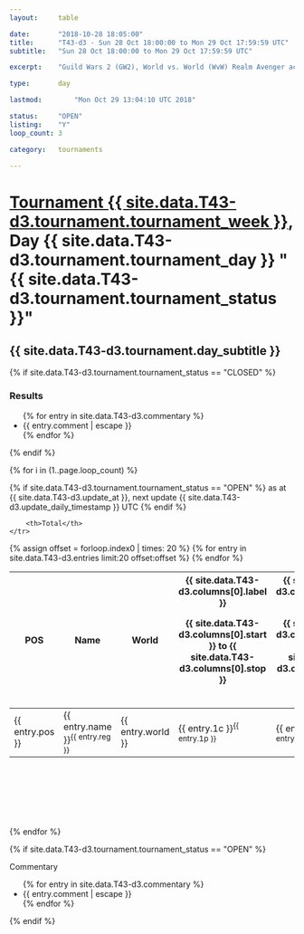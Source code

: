 ```yaml
---
layout: 	table

date: 		"2018-10-28 18:05:00"
title: 		"T43-d3 - Sun 28 Oct 18:00:00 to Mon 29 Oct 17:59:59 UTC"
subtitle: 	"Sun 28 Oct 18:00:00 to Mon 29 Oct 17:59:59 UTC"

excerpt:    "Guild Wars 2 (GW2), World vs. World (WvW) Realm Avenger achivement Tournament. \"Every Kill Counts\""

type:       day

lastmod: 		"Mon Oct 29 13:04:10 UTC 2018"

status:     "OPEN"
listing:    "Y"
loop_count: 3

category: 	tournaments

---
```

<div class="table_header">
    <h1><a href="{{ site.data.T43-d3.tournament.week_url }}">Tournament {{ site.data.T43-d3.tournament.tournament_week }}</a>, Day {{ site.data.T43-d3.tournament.tournament_day }} "{{ site.data.T43-d3.tournament.tournament_status }}"</h1>
    <h2>{{ site.data.T43-d3.tournament.day_subtitle }}</h2> 
</div>

{% if site.data.T43-d3.tournament.tournament_status == "CLOSED" %} 
<div class="commentary">
  <h3>Results</h3>
  <ul>
    {% for entry in site.data.T43-d3.commentary %}
    <li class="commentary_list">{{ entry.comment | escape }}</li>
    {% endfor %}
  </ul>
</div>
{% endif %}


{% for i in (1..page.loop_count) %}

{% if site.data.T43-d3.tournament.tournament_status == "OPEN" %} 
<span class="table_nextupdate">as at {{ site.data.T43-d3.update_at }}, next update {{ site.data.T43-d3.update_daily_timestamp }} UTC</span> 
{% endif %}

<table class="day_table">
  <colgroup>
    <col style="width:18px">
    <col style="width:55px">
    <col style="width:55px">
    <col style="width:12px">
    <col style="width:12px">
    <col style="width:12px">
    <col style="width:12px">
    <col style="width:12px">
    <col style="width:12px">
    <col style="width:12px">
    <col style="width:12px">
    <col style="width:12px">
    <col style="width:12px">
    <col style="width:12px">
    <col style="width:12px">
    <col style="width:12px">
    <col style="width:12px">
    <col style="width:12px">
    <col style="width:12px">
    <col style="width:12px">
    <col style="width:12px">
    <col style="width:12px">
    <col style="width:12px">
    <col style="width:12px">
    <col style="width:12px">
    <col style="width:12px">
    <col style="width:12px">
    <col style="width:18px">
  </colgroup>  
  <thead>
    <tr>
        <th>POS</th>
        <th class="AlignLeft">Name</th>
        <th class="AlignLeft">World</th>

<th><div class="label">{{ site.data.T43-d3.columns[0].label }}<p class="onhover">{{ site.data.T43-d3.columns[0].start }} to {{ site.data.T43-d3.columns[0].stop }}</p></div>​</th>
<th><div class="label">{{ site.data.T43-d3.columns[1].label }}<p class="onhover">{{ site.data.T43-d3.columns[1].start }} to {{ site.data.T43-d3.columns[1].stop }}</p></div>​</th>
<th><div class="label">{{ site.data.T43-d3.columns[2].label }}<p class="onhover">{{ site.data.T43-d3.columns[2].start }} to {{ site.data.T43-d3.columns[2].stop }}</p></div>​</th>
<th><div class="label">{{ site.data.T43-d3.columns[3].label }}<p class="onhover">{{ site.data.T43-d3.columns[3].start }} to {{ site.data.T43-d3.columns[3].stop }}</p></div>​</th>
<th><div class="label">{{ site.data.T43-d3.columns[4].label }}<p class="onhover">{{ site.data.T43-d3.columns[4].start }} to {{ site.data.T43-d3.columns[4].stop }}</p></div>​</th>
<th><div class="label">{{ site.data.T43-d3.columns[5].label }}<p class="onhover">{{ site.data.T43-d3.columns[5].start }} to {{ site.data.T43-d3.columns[5].stop }}</p></div>​</th>
<th><div class="label">{{ site.data.T43-d3.columns[6].label }}<p class="onhover">{{ site.data.T43-d3.columns[6].start }} to {{ site.data.T43-d3.columns[6].stop }}</p></div>​</th>
<th><div class="label">{{ site.data.T43-d3.columns[7].label }}<p class="onhover">{{ site.data.T43-d3.columns[7].start }} to {{ site.data.T43-d3.columns[7].stop }}</p></div>​</th>
<th><div class="label">{{ site.data.T43-d3.columns[8].label }}<p class="onhover">{{ site.data.T43-d3.columns[8].start }} to {{ site.data.T43-d3.columns[8].stop }}</p></div>​</th>
<th><div class="label">{{ site.data.T43-d3.columns[9].label }}<p class="onhover">{{ site.data.T43-d3.columns[9].start }} to {{ site.data.T43-d3.columns[9].stop }}</p></div>​</th>
<th><div class="label">{{ site.data.T43-d3.columns[10].label }}<p class="onhover">{{ site.data.T43-d3.columns[10].start }} to {{ site.data.T43-d3.columns[10].stop }}</p></div>​</th>

<th><div class="label">{{ site.data.T43-d3.columns[11].label }}<p class="onhover">{{ site.data.T43-d3.columns[11].start }} to {{ site.data.T43-d3.columns[11].stop }}</p></div>​</th>
<th><div class="label">{{ site.data.T43-d3.columns[12].label }}<p class="onhover">{{ site.data.T43-d3.columns[12].start }} to {{ site.data.T43-d3.columns[12].stop }}</p></div>​</th>
<th><div class="label">{{ site.data.T43-d3.columns[13].label }}<p class="onhover">{{ site.data.T43-d3.columns[13].start }} to {{ site.data.T43-d3.columns[13].stop }}</p></div>​</th>
<th><div class="label">{{ site.data.T43-d3.columns[14].label }}<p class="onhover">{{ site.data.T43-d3.columns[14].start }} to {{ site.data.T43-d3.columns[14].stop }}</p></div>​</th>
<th><div class="label">{{ site.data.T43-d3.columns[15].label }}<p class="onhover">{{ site.data.T43-d3.columns[15].start }} to {{ site.data.T43-d3.columns[15].stop }}</p></div>​</th>
<th><div class="label">{{ site.data.T43-d3.columns[16].label }}<p class="onhover">{{ site.data.T43-d3.columns[16].start }} to {{ site.data.T43-d3.columns[16].stop }}</p></div>​</th>
<th><div class="label">{{ site.data.T43-d3.columns[17].label }}<p class="onhover">{{ site.data.T43-d3.columns[17].start }} to {{ site.data.T43-d3.columns[17].stop }}</p></div>​</th>
<th><div class="label">{{ site.data.T43-d3.columns[18].label }}<p class="onhover">{{ site.data.T43-d3.columns[18].start }} to {{ site.data.T43-d3.columns[18].stop }}</p></div>​</th>
<th><div class="label">{{ site.data.T43-d3.columns[19].label }}<p class="onhover">{{ site.data.T43-d3.columns[19].start }} to {{ site.data.T43-d3.columns[19].stop }}</p></div>​</th>
<th><div class="label">{{ site.data.T43-d3.columns[20].label }}<p class="onhover">{{ site.data.T43-d3.columns[20].start }} to {{ site.data.T43-d3.columns[20].stop }}</p></div>​</th>

<th><div class="label">{{ site.data.T43-d3.columns[21].label }}<p class="onhover">{{ site.data.T43-d3.columns[21].start }} to {{ site.data.T43-d3.columns[21].stop }}</p></div>​</th>
<th><div class="label">{{ site.data.T43-d3.columns[22].label }}<p class="onhover">{{ site.data.T43-d3.columns[22].start }} to {{ site.data.T43-d3.columns[22].stop }}</p></div>​</th>
<th><div class="label">{{ site.data.T43-d3.columns[23].label }}<p class="onhover">{{ site.data.T43-d3.columns[23].start }} to {{ site.data.T43-d3.columns[23].stop }}</p></div>​</th>

        <th>Total</th>
    </tr>
  </thead>
  {% assign offset = forloop.index0 | times: 20 %}
<tbody>
{% for entry in site.data.T43-d3.entries limit:20 offset:offset %}
  <tr>
    <td class="pl{{ entry.pos }}">{{ entry.pos }}</td>
    <td class="AlignLeft">{{ entry.name }}<sup>{{ entry.reg }}</sup></td>
    <td class="AlignLeft">{{ entry.world }}</td>
    <td class="pl{{ entry.1p }}">{{ entry.1c }}<sup>{{ entry.1p }}</sup></td>
    <td class="pl{{ entry.2p }}">{{ entry.2c }}<sup>{{ entry.2p }}</sup></td>
    <td class="pl{{ entry.3p }}">{{ entry.3c }}<sup>{{ entry.3p }}</sup></td>
    <td class="pl{{ entry.4p }}">{{ entry.4c }}<sup>{{ entry.4p }}</sup></td>
    <td class="pl{{ entry.5p }}">{{ entry.5c }}<sup>{{ entry.5p }}</sup></td>
    <td class="pl{{ entry.6p }}">{{ entry.6c }}<sup>{{ entry.6p }}</sup></td>
    <td class="pl{{ entry.7p }}">{{ entry.7c }}<sup>{{ entry.7p }}</sup></td>
    <td class="pl{{ entry.8p }}">{{ entry.8c }}<sup>{{ entry.8p }}</sup></td>
    <td class="pl{{ entry.9p }}">{{ entry.9c }}<sup>{{ entry.9p }}</sup></td>
    <td class="pl{{ entry.10p }}">{{ entry.10c }}<sup>{{ entry.10p }}</sup></td>
    <td class="pl{{ entry.11p }}">{{ entry.11c }}<sup>{{ entry.11p }}</sup></td>
    <td class="pl{{ entry.12p }}">{{ entry.12c }}<sup>{{ entry.12p }}</sup></td>
    <td class="pl{{ entry.13p }}">{{ entry.13c }}<sup>{{ entry.13p }}</sup></td>
    <td class="pl{{ entry.14p }}">{{ entry.14c }}<sup>{{ entry.14p }}</sup></td>
    <td class="pl{{ entry.15p }}">{{ entry.15c }}<sup>{{ entry.15p }}</sup></td>
    <td class="pl{{ entry.16p }}">{{ entry.16c }}<sup>{{ entry.16p }}</sup></td>
    <td class="pl{{ entry.17p }}">{{ entry.17c }}<sup>{{ entry.17p }}</sup></td>
    <td class="pl{{ entry.18p }}">{{ entry.18c }}<sup>{{ entry.18p }}</sup></td>
    <td class="pl{{ entry.19p }}">{{ entry.19c }}<sup>{{ entry.19p }}</sup></td>
    <td class="pl{{ entry.20p }}">{{ entry.20c }}<sup>{{ entry.20p }}</sup></td>
    <td class="pl{{ entry.21p }}">{{ entry.21c }}<sup>{{ entry.21p }}</sup></td>
    <td class="pl{{ entry.22p }}">{{ entry.22c }}<sup>{{ entry.22p }}</sup></td>
    <td class="pl{{ entry.23p }}">{{ entry.23c }}<sup>{{ entry.23p }}</sup></td>
    <td class="pl{{ entry.24p }}">{{ entry.24c }}<sup>{{ entry.24p }}</sup></td>
    <td>{{ entry.total }}</td>
  </tr>
{% endfor %}  
</tbody>
</table>
<div class="leaderboard">
  <script async src="//pagead2.googlesyndication.com/pagead/js/adsbygoogle.js"></script>
  <!-- 728x90 -->
  <ins class="adsbygoogle"
       style="display:inline-block;width:728px;height:90px"
       data-ad-client="ca-pub-3274917281288240"
       data-ad-slot="3870538733"></ins>
  <script>
  (adsbygoogle = window.adsbygoogle || []).push({});
  </script>    
</div>
<br />
{% endfor %}

{% if site.data.T43-d3.tournament.tournament_status == "OPEN" %} 
<div class="commentary">
  <span class="commentary_title">Commentary</span>
  <ul>
    {% for entry in site.data.T43-d3.commentary %}
    <li class="commentary_list">{{ entry.comment | escape }}</li>
    {% endfor %}
  </ul>
</div>
{% endif %}


